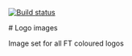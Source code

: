 [![Build status](https://img.shields.io/circleci/project/Financial-Times/logo-images.svg)](https://circleci.com/gh/Financial-Times/logo-images)

# Logo images

Image set for all FT coloured logos
